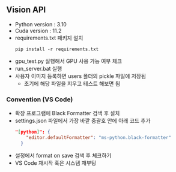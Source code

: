 ## Vision API

- Python version : 3.10
- Cuda version : 11.2
- requirements.txt 패키지 설치
  ```
  pip install -r requirements.txt
  ```
- gpu_test.py 실행해서 GPU 사용 가능 여부 체크
- run_server.bat 실행
- 사용자 이미지 등록하면 users 폴더의 pickle 파일에 저장됨
  - 초기에 해당 파일을 지우고 테스트 해보면 됨

### Convention (VS Code)

- 확장 프로그램에 Black Formatter 검색 후 설치
- settings.json 파일에서 가장 바깥 중괄호 안에 아래 코드 추가
  ```json
  "[python]": {
      "editor.defaultFormatter": "ms-python.black-formatter"
    }
  ```
- 설정에서 format on save 검색 후 체크하기
- VS Code 재시작 혹은 시스템 재부팅
